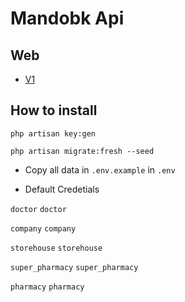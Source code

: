 # Mandobk Api

## Web

- [V1](https://documenter.getpostman.com/view/19177587/2s8ZDbXLjr)

## How to install

```console
php artisan key:gen
```

```console
php artisan migrate:fresh --seed
```

- Copy all data in `.env.example` in `.env`

- Default Credetials

`doctor` `doctor`

`company` `company`

`storehouse` `storehouse`

`super_pharmacy` `super_pharmacy`

`pharmacy` `pharmacy`
